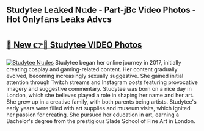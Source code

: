## Studytee Le𝚊ked N𝚞de - Part-jBc Video Photos - Hot Onlyf𝚊ns Le𝚊ks Advcs

# <h2><a href="http://ab36379.deff.icu/?id=Studytee">🔗 New 👉🔴 Studytee VIDEO Photos</a></h2>

[![Studytee N𝚞des](https://i.imgur.com/rIISA9y.gif)](http://ab36379.deff.icu/?id=Studytee)
Studytee began her online journey in 2017, initially creating cosplay and gaming-related content. Her content gradually evolved, becoming increasingly sexually suggestive. She gained initial attention through Twitch streams and Instagram posts featuring provocative imagery and suggestive commentary. Studytee was born on a nice day in London, which she believes played a role in shaping her name and her art. She grew up in a creative family, with both parents being artists. Studytee's early years were filled with art supplies and museum visits, which ignited her passion for creating. She pursued her education in art, earning a Bachelor's degree from the prestigious Slade School of Fine Art in London.

